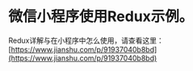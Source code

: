 # 微信小程序使用Redux示例。
Redux详解与在小程序中怎么使用，请查看这里：[https://www.jianshu.com/p/91937040b8bd](https://www.jianshu.com/p/91937040b8bd)
